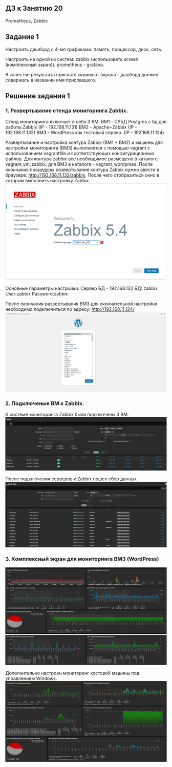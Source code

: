 ## ДЗ к Занятию 20
 
Prometheus, Zabbix 

## Задание 1

Настроить дашборд с 4-мя графиками: память, процессор, диск, сеть.

Настроить на одной из систем: zabbix (использовать screen (комплексный экран)), prometheus - grafana.

В качестве результата прислать скриншот экрана - дашборд должен содержать в названии имя приславшего.

## Решение задания 1

### 1. Развертывание стенда мониторинга Zabbix.

Стенд мониторинга включает в себя 3 ВМ. 
 BM1 - СУБД Postgres c бд для работы Zabbix (IP - 192.168.11.131)
 ВМ2 - Apache+Zabbix (IP - 192.168.11.132)
 BM3 - WordPress как тестовый сервер. (IP - 192.168.11.124)
 
 Развертывание и настройка контура Zabbix (BM1 + BM2) и машины для настройки мониторинга (ВМ3) выполняется с помощью vagrant c  использованием vagrantfile и соответствующих конфигурационных файлов. 
 Для контура zabbix все необходимое размещено в каталоге - vagrant_vm_zabbix, для ВМ3 в каталоге - vagrant_wordpress.
 После окончания процедуры развертывания контура Zabbix нужно ввести в браузере: http://192.168.11.132/zabbix. После чего отобразиться окно в котором выполнить настройку Zabbix.
![picture](pic/pic0.png) 
 
 Основные параметры настройки:
 	Сервер БД - 192.168.132
 	БД: zabbix
 	User:zabbix
 	Password:zabbix
 
 После окончания развертывания ВМ3 для окончательной настройки необходимо подключиться по адресу: http://192.168.11.124/
 ![picture](pic/pic-wp.png)
  
 ### 2. Подключеные ВМ к Zabbix.
К системе мониторинга Zabbix были подключены 3 ВМ.
![picture](pic/pic2.png)

После подключения серверов к Zabbix пошел сбор данных
![picture](pic/pic3.png)

### 3. Комплексный экран для мониторинга ВМ3 (WordPress)
![picture](pic/pic4_1.png)
![picture](pic/pic4_2.png)

Дополнительно настроен мониторинг хостовой машины под управлением Windows.
![picture](pic/pic5.png)








 



